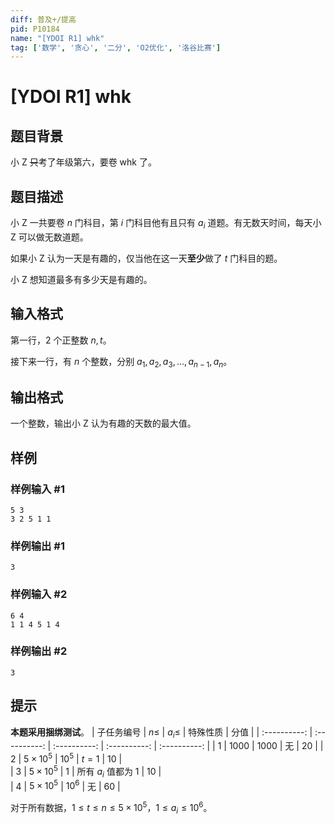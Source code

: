 ```yaml
---
diff: 普及+/提高
pid: P10184
name: "[YDOI R1] whk"
tag: ['数学', '贪心', '二分', 'O2优化', '洛谷比赛']
---
```

# [YDOI R1] whk
## 题目背景

小 Z ~~只~~考了年级第六，要卷 whk 了。
## 题目描述

小 Z 一共要卷 $n$ 门科目，第 $i$ 门科目他有且只有 $a_i$ 道题。有无数天时间，每天小 Z 可以做无数道题。

如果小 Z 认为一天是有趣的，仅当他在这一天**至少**做了 $t$ 门科目的题。

小 Z 想知道最多有多少天是有趣的。
## 输入格式

第一行，$2$ 个正整数 $n,t$。

接下来一行，有 $n$ 个整数，分别 $a_1,a_2,a_3,\dots,a_{n-1},a_n$。

## 输出格式

一个整数，输出小 Z 认为有趣的天数的最大值。
## 样例

### 样例输入 #1
```
5 3 
3 2 5 1 1 
```
### 样例输出 #1
```
3 
```
### 样例输入 #2
```
6 4 
1 1 4 5 1 4 
```
### 样例输出 #2
```
3 
```
## 提示




 **本题采用捆绑测试**。
| 子任务编号 | $n\le$ | $a_i\le$ | 特殊性质 | 分值 |
| :----------: | :----------: | :----------: | :----------: | :----------: | 
| $1$ | $1000$ | $1000$ | 无 | $20$ | 
| $2$ | $5\times10^5$ | $10^5$ | $t=1$ | $10$ |  
| $3$ | $5\times10^5$ | $1$ | 所有 $a_i$ 值都为 $1$ | $10$ |  
| $4$ | $5\times10^5$ | $10^6$ | 无 | $60$ |   



对于所有数据，$1\le t\le n\le5\times10^5$，$1\le a_i \le 10^6$。

